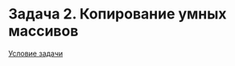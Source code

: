 # Задача 2. Копирование умных массивов
[Условие задачи](https://github.com/netology-code/cppl-homeworks/tree/main/03/02)
